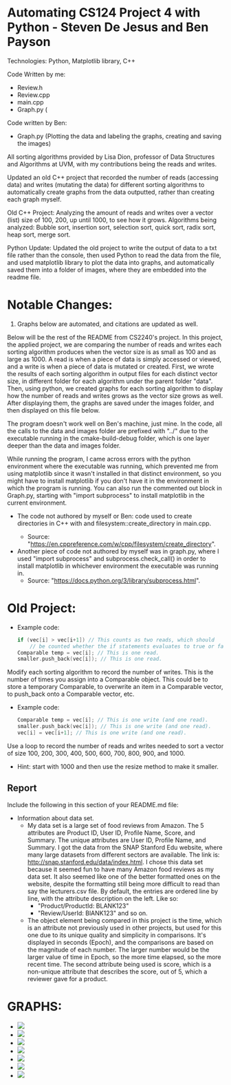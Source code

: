 # Automating CS124 Project 4 with Python - Steven De Jesus and Ben Payson

Technologies: Python, Matplotlib library, C++

Code Written by me:
- Review.h
- Review.cpp
- main.cpp
- Graph.py (
  
Code written by Ben:
- Graph.py (Plotting the data and labeling the graphs, creating and saving the images)

All sorting algorithms provided by Lisa Dion, professor of Data Structures and Algorithms at UVM, with my contributions being the reads and writes.

Updated an old C++ project that recorded the number of reads (accessing data) and writes (mutating the data) for different 
sorting algorithms to automatically create graphs from the data outputted, rather than creating each graph myself.

Old C++ Project: Analyzing the amount of reads and writes over a vector (list) size of 100, 200, up until 1000, to see how it grows. 
Algorithms being analyzed: Bubble sort, insertion sort, selection sort, quick sort, radix sort, heap sort, merge sort.

Python Update:
  Updated the old project to write the output of data to a txt file rather than the console, then used Python to read the data from
  the file, and used matplotlib library to plot the data into graphs, and automatically saved them into a folder of images, where they
  are embedded into the readme file.

# Notable Changes:
1. Graphs below are automated, and citations are updated as well.

Below will be the rest of the README from CS2240's project. In this project, the applied project,
we are comparing the number of reads and writes each sorting algorithm produces when the vector size is as small as 100 and as large as 1000. 
A read is when a piece of data is simply accessed or viewed, and a write is when a piece of data is mutated or created. 
First, we wrote the results of each sorting algorithm in output files for each distinct vector size, in different folder for each algorithm under the
parent folder "data". Then, using python, we created graphs for each sorting algorithm to display how the number of reads and writes grows as the
vector size grows as well. After displaying them, the graphs are saved under the images folder, and then displayed on this file below.

The program doesn't work well on Ben's machine, just mine. In the code, all the calls to the data and images folder are prefixed
with "../" due to the executable running in the cmake-build-debug folder, which is one layer deeper than the data and images folder.

While running the program, I came across errors with the python environment where the executable was running, which prevented me from
using matplotlib since it wasn't installed in that distinct environment, so you might have to install matplotlib if you don't have it
in the environment in which the program is running. You can also run the commented out block in Graph.py, starting with
"import subprocess" to install matplotlib in the current environment.

* The code not authored by myself or Ben: code used to create directories in C++ with <filesystem> and filesystem::create_directory in main.cpp.
  * Source: "https://en.cppreference.com/w/cpp/filesystem/create_directory".
* Another piece of code not authored by myself was in graph.py, where I used "import subprocess" and subprocess.check_call() in order to install matplotlib in whichever environment the executable was running in.
  * Source: "https://docs.python.org/3/library/subprocess.html".

# Old Project:

* Example code:
  ```cpp
  if (vec[i] > vec[i+1]) // This counts as two reads, which should
      // be counted whether the if statements evaluates to true or false.
  Comparable temp = vec[i]; // This is one read.
  smaller.push_back(vec[i]); // This is one read.
  ```
Modify each sorting algorithm to record the number of writes. This is the number of times you assign into a Comparable object. This could be to store a temporary Comparable, to overwrite an item in a Comparable vector, to push_back onto a Comparable vector, etc.
* Example code:
  ```cpp
  Comparable temp = vec[i]; // This is one write (and one read).
  smaller.push_back(vec[i]); // This is one write (and one read).
  vec[i] = vec[i+1]; // This is one write (and one read).
  ```
Use a loop to record the number of reads and writes needed to sort a vector of size 100, 200, 300, 400, 500, 600, 700, 800, 900, and 1000.
* Hint: start with 1000 and then use the resize method to make it smaller. 

## Report
Include the following in this section of your README.md file:
* Information about data set.
  * My data set is a large set of food reviews from Amazon. The 5 attributes are Product ID, User ID, Profile Name, Score, and Summary. The unique attributes are User ID, Profile Name, and Summary. I got the data from the SNAP Stanford Edu website, where many large datasets from different sectors are available. The link is: http://snap.stanford.edu/data/index.html. I chose this data set because it seemed fun to have many Amazon food reviews as my data set. It also seemed like one of the better formatted ones on the website, despite the formatting still being more difficult to read than say the lecturers.csv file. By default, the entries are ordered line by line, with the attribute description on the left. Like so:
      * "Product/ProductId: BLANK123"
      * "Review/UserId: BlANK123" and so on.
  * The object element being compared in this project is the time, which is an attribute not previously used in other projects, but used for this one due to its unique quality and simplicity in comparisons. It's displayed in seconds (Epoch), and the comparisons are based on the magnitude of each number. The larger number would be the larger value of time in Epoch, so the more time elapsed, so the more recent time. The second attribute being used is score, which is a non-unique attribute that describes the score, out of 5, which a reviewer gave for a product.

# GRAPHS:
  * ![](images/bubbleSortC++.png)
  * ![](images/heapSortC++.png)
  * ![](images/insertionSortC++.png)
  * ![](images/mergeSortC++.png)
  * ![](images/quickSortStableC++.png)
  * ![](images/quickSortUnstableC++.png)
  * ![](images/selectionSortC++.png)
